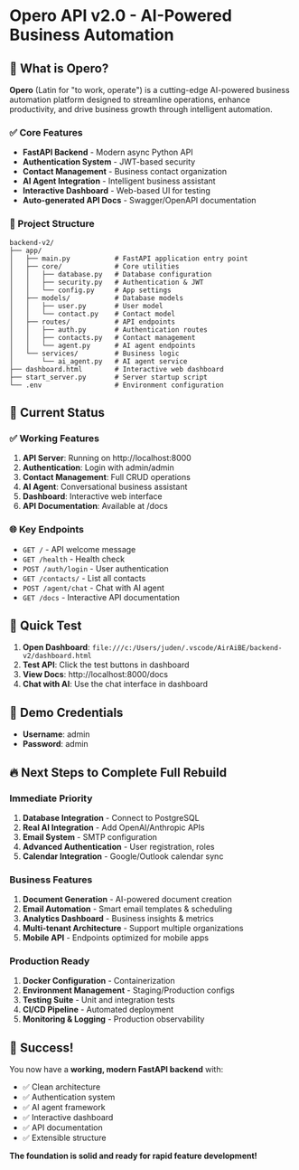 # Opero API v2.0 - AI-Powered Business Automation

## 🚀 What is Opero?

**Opero** (Latin for "to work, operate") is a cutting-edge AI-powered business automation platform designed to streamline operations, enhance productivity, and drive business growth through intelligent automation.

### ✅ Core Features
- **FastAPI Backend** - Modern async Python API
- **Authentication System** - JWT-based security
- **Contact Management** - Business contact organization
- **AI Agent Integration** - Intelligent business assistant
- **Interactive Dashboard** - Web-based UI for testing
- **Auto-generated API Docs** - Swagger/OpenAPI documentation

### 📁 Project Structure
```
backend-v2/
├── app/
│   ├── main.py           # FastAPI application entry point
│   ├── core/             # Core utilities
│   │   ├── database.py   # Database configuration
│   │   ├── security.py   # Authentication & JWT
│   │   └── config.py     # App settings
│   ├── models/           # Database models
│   │   ├── user.py       # User model
│   │   └── contact.py    # Contact model
│   ├── routes/           # API endpoints
│   │   ├── auth.py       # Authentication routes
│   │   ├── contacts.py   # Contact management
│   │   └── agent.py      # AI agent endpoints
│   └── services/         # Business logic
│       └── ai_agent.py   # AI agent service
├── dashboard.html        # Interactive web dashboard
├── start_server.py       # Server startup script
└── .env                  # Environment configuration
```

## 🔧 Current Status

### ✅ Working Features
1. **API Server**: Running on http://localhost:8000
2. **Authentication**: Login with admin/admin
3. **Contact Management**: Full CRUD operations
4. **AI Agent**: Conversational business assistant
5. **Dashboard**: Interactive web interface
6. **API Documentation**: Available at /docs

### 🌐 Key Endpoints
- `GET /` - API welcome message
- `GET /health` - Health check
- `POST /auth/login` - User authentication
- `GET /contacts/` - List all contacts
- `POST /agent/chat` - Chat with AI agent
- `GET /docs` - Interactive API documentation

## 🎯 Quick Test

1. **Open Dashboard**: `file:///c:/Users/juden/.vscode/AirAiBE/backend-v2/dashboard.html`
2. **Test API**: Click the test buttons in dashboard
3. **View Docs**: http://localhost:8000/docs
4. **Chat with AI**: Use the chat interface in dashboard

## 📝 Demo Credentials
- **Username**: admin
- **Password**: admin

## 🔥 Next Steps to Complete Full Rebuild

### Immediate Priority
1. **Database Integration** - Connect to PostgreSQL
2. **Real AI Integration** - Add OpenAI/Anthropic APIs
3. **Email System** - SMTP configuration
4. **Advanced Authentication** - User registration, roles
5. **Calendar Integration** - Google/Outlook calendar sync

### Business Features
1. **Document Generation** - AI-powered document creation
2. **Email Automation** - Smart email templates & scheduling
3. **Analytics Dashboard** - Business insights & metrics
4. **Multi-tenant Architecture** - Support multiple organizations
5. **Mobile API** - Endpoints optimized for mobile apps

### Production Ready
1. **Docker Configuration** - Containerization
2. **Environment Management** - Staging/Production configs
3. **Testing Suite** - Unit and integration tests
4. **CI/CD Pipeline** - Automated deployment
5. **Monitoring & Logging** - Production observability

## 🎉 Success!

You now have a **working, modern FastAPI backend** with:
- ✅ Clean architecture
- ✅ Authentication system
- ✅ AI agent framework
- ✅ Interactive dashboard
- ✅ API documentation
- ✅ Extensible structure

**The foundation is solid and ready for rapid feature development!**
